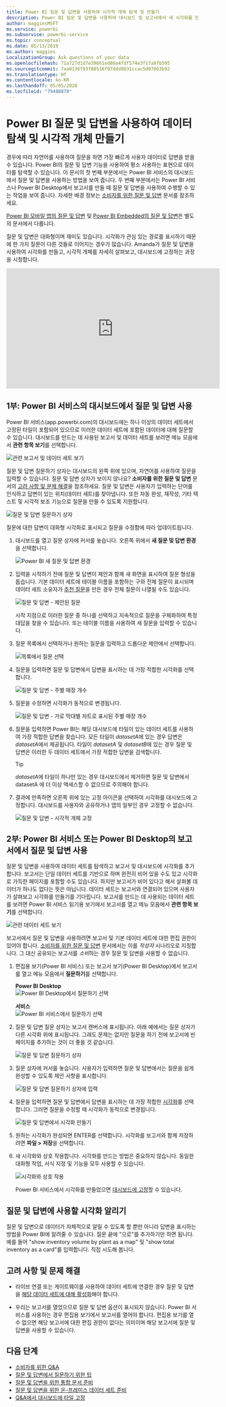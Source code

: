 ```yaml
---
title: Power BI 질문 및 답변을 사용하여 시각적 개체 탐색 및 만들기
description: Power BI 질문 및 답변을 사용하여 대시보드 및 보고서에서 새 시각화를 만드는 방법.
author: maggiesMSFT
ms.service: powerbi
ms.subservice: powerbi-service
ms.topic: conceptual
ms.date: 05/13/2019
ms.author: maggies
LocalizationGroup: Ask questions of your data
ms.openlocfilehash: 71a727d1d7e39661ed86a4fdf574e3f1fa8fb595
ms.sourcegitcommit: 7aa0136f93f88516f97ddd8031ccac5d07863b92
ms.translationtype: HT
ms.contentlocale: ko-KR
ms.lasthandoff: 05/05/2020
ms.locfileid: "79488870"
---
```

# <a name="use-power-bi-qa-to-explore-your-data-and-create-visuals"></a>Power BI 질문 및 답변을 사용하여 데이터 탐색 및 시각적 개체 만들기

경우에 따라 자연어를 사용하여 질문을 하면 가장 빠르게 사용자 데이터로 답변을 받을 수 있습니다. Power BI의 질문 및 답변 기능을 사용하여 평소 사용하는 표현으로 데이터를 탐색할 수 있습니다.  이 문서의 첫 번째 부분에서는 Power BI 서비스의 대시보드에서 질문 및 답변을 사용하는 방법을 보여 줍니다. 두 번째 부분에서는 Power BI 서비스나 Power BI Desktop에서 보고서를 만들 때 질문 및 답변을 사용하여 수행할 수 있는 작업을 보여 줍니다. 자세한 배경 정보는 [소비자를 위한 질문 및 답변](consumer/end-user-q-and-a.md) 문서를 참조하세요. 

[Power BI 모바일 앱의 질문 및 답변](consumer/mobile/mobile-apps-ios-qna.md) 및 [Power BI Embedded의 질문 및 답변](developer/embedded/qanda.md)은 별도의 문서에서 다룹니다. 

질문 및 답변은 대화형이며 재미도 있습니다. 시각화가 관심 있는 경로를 표시하기 때문에 한 가지 질문이 다른 것들로 이어지는 경우가 많습니다. Amanda가 질문 및 답변을 사용하여 시각화를 만들고, 시각적 개체를 자세히 살펴보고, 대시보드에 고정하는 과정을 시청합니다.

<iframe width="560" height="315" src="https://www.youtube.com/embed/qMf7OLJfCz8?list=PL1N57mwBHtN0JFoKSR0n-tBkUJHeMP2cP" frameborder="0" allowfullscreen></iframe>

## <a name="part-1-use-qa-on-a-dashboard-in-the-power-bi-service"></a>1부: Power BI 서비스의 대시보드에서 질문 및 답변 사용

Power BI 서비스(app.powerbi.com)의 대시보드에는 하나 이상의 데이터 세트에서 고정된 타일이 포함되어 있으므로 이러한 데이터 세트에 포함된 데이터에 대해 질문할 수 있습니다. 대시보드를 만드는 데 사용된 보고서 및 데이터 세트를 보려면 메뉴 모음에서 **관련 항목 보기**를 선택합니다.

![관련 보고서 및 데이터 세트 보기](media/power-bi-tutorial-q-and-a/power-bi-view-related.png)

질문 및 답변 질문하기 상자는 대시보드의 왼쪽 위에 있으며, 자연어를 사용하여 질문을 입력할 수 있습니다. 질문 및 답변 상자가 보이지 않나요? **소비자를 위한 질문 및 답변** 문서의 [고려 사항 및 문제 해결](consumer/end-user-q-and-a.md#considerations-and-troubleshooting)을 참조하세요.  질문 및 답변은 사용자가 입력하는 단어를 인식하고 답변이 있는 위치(데이터 세트)를 찾아냅니다. 또한 자동 완성, 재작성, 기타 텍스트 및 시각적 보조 기능으로 질문을 만들 수 있도록 지원합니다.

![질문 및 답변 질문하기 상자](media/power-bi-tutorial-q-and-a/powerbi-qna.png)

질문에 대한 답변이 대화형 시각화로 표시되고 질문을 수정함에 따라 업데이트됩니다.

1. 대시보드를 열고 질문 상자에 커서를 놓습니다. 오른쪽 위에서 **새 질문 및 답변 환경**을 선택합니다.

    ![Power BI 새 질문 및 답변 환경](media/power-bi-tutorial-q-and-a/power-bi-qna-new-experience.png)

1. 입력을 시작하기 전에 질문 및 답변이 제안과 함께 새 화면을 표시하여 질문 형성을 돕습니다. 기본 데이터 세트에 테이블 이름을 포함하는 구와 전체 질문이 표시되며 데이터 세트 소유자가 [추천 질문](service-q-and-a-create-featured-questions.md)을 만든 경우 전체 질문이 나열될 수도 있습니다.

   ![질문 및 답변 - 제안된 질문](media/power-bi-tutorial-q-and-a/power-bi-qna-suggested-questions.png)

   시작 지점으로 이러한 질문 중 하나를 선택하고 지속적으로 질문을 구체화하여 특정 대답을 찾을 수 있습니다. 또는 테이블 이름을 사용하여 새 질문을 입력할 수 있습니다.

2. 질문 목록에서 선택하거나 원하는 질문을 입력하고 드롭다운 제안에서 선택합니다.

   ![목록에서 질문 선택](media/power-bi-tutorial-q-and-a/power-bi-qna-select-a-question-how-many-stores.png)

3. 질문을 입력하면 질문 및 답변에서 답변을 표시하는 데 가장 적합한 시각화를 선택합니다.

   ![질문 및 답변 - 주별 매장 개수](media/power-bi-tutorial-q-and-a/power-bi-qna-how-many-stores-by-state.png)

4. 질문을 수정하면 시각화가 동적으로 변경됩니다.

   ![질문 및 답변 - 가로 막대별 차트로 표시된 주별 매장 개수](media/power-bi-tutorial-q-and-a/power-bi-qna-stores-by-state-bar-chart.png)

1. 질문을 입력하면 Power BI는 해당 대시보드에 타일이 있는 데이터 세트를 사용하여 가장 적합한 답변을 찾습니다.  모든 타일이 *datasetA*에 있는 경우 답변은 *datasetA*에서 제공됩니다.  타일이 *datasetA* 및 *datasetB*에 있는 경우 질문 및 답변은 이러한 두 데이터 세트에서 가장 적합한 답변을 검색합니다.

   > [!TIP]
   > *datasetA*에 타일이 하나만 있는 경우 대시보드에서 제거하면 질문 및 답변에서 datasetA  에 더 이상 액세스할 수 없으므로 주의해야 합니다.
   >

5. 결과에 만족하면 오른쪽 위에 있는 고정 아이콘을 선택하여 시각화를 대시보드에 고정합니다. 대시보드를 사용자와 공유하거나 앱의 일부인 경우 고정할 수 없습니다.

   ![질문 및 답변 - 시각적 개체 고정](media/power-bi-tutorial-q-and-a/power-bi-qna-pin-visual.png)

## <a name="part-2-use-qa-in-a-report-in-power-bi-service-or-power-bi-desktop"></a>2부: Power BI 서비스 또는 Power BI Desktop의 보고서에서 질문 및 답변 사용

질문 및 답변을 사용하여 데이터 세트를 탐색하고 보고서 및 대시보드에 시각화를 추가합니다. 보고서는 단일 데이터 세트를 기반으로 하며 완전히 비어 있을 수도 있고 시각화로 가득한 페이지를 포함할 수도 있습니다. 하지만 보고서가 비어 있다고 해서 살펴볼 데이터가 하나도 없다는 뜻은 아닙니다. 데이터 세트는 보고서와 연결되어 있으며 사용자가 살펴보고 시각화를 만들기를 기다립니다.  보고서를 만드는 데 사용되는 데이터 세트를 보려면 Power BI 서비스 읽기용 보기에서 보고서를 열고 메뉴 모음에서 **관련 항목 보기**를 선택합니다.

![관련 데이터 세트 보기](media/power-bi-tutorial-q-and-a/power-bi-view-related.png)

보고서에서 질문 및 답변을 사용하려면 보고서 및 기본 데이터 세트에 대한 편집 권한이 있어야 합니다. [소비자를 위한 질문 및 답변](consumer/end-user-q-and-a.md) 문서에서는 이를 *작성자* 시나리오로 지칭합니다. 그 대신 공유되는 보고서를 *소비*하는 경우 질문 및 답변을 사용할 수 없습니다.

1. 편집용 보기(Power BI 서비스) 또는 보고서 보기(Power BI Desktop)에서 보고서를 열고 메뉴 모음에서 **질문하기**를 선택합니다.

    **Power BI Desktop**    
    ![Power BI Desktop에서 질문하기 선택](media/power-bi-tutorial-q-and-a/power-bi-desktop-question.png)

    **서비스**    
    ![Power BI 서비스에서 질문하기 선택](media/power-bi-tutorial-q-and-a/power-bi-service.png)

2. 질문 및 답변 질문 상자는 보고서 캔버스에 표시됩니다. 아래 예에서는 질문 상자가 다른 시각화 위에 표시됩니다. 그래도 문제는 없지만 질문을 하기 전에 보고서에 빈 페이지를 추가하는 것이 더 좋을 것 같습니다.

    ![질문 및 답변 질문하기 상자](media/power-bi-tutorial-q-and-a/power-bi-ask-question.png)

3. 질문 상자에 커서를 놓습니다. 사용자가 입력하면 질문 및 답변에서는 질문을 쉽게 완성할 수 있도록 제안 사항을 표시합니다.

   ![질문 및 답변 질문하기 상자에 입력](media/power-bi-tutorial-q-and-a/power-bi-q-and-a-suggestions.png)

4. 질문을 입력하면 질문 및 답변에서 답변을 표시하는 데 가장 적합한 [시각화](visuals/power-bi-visualization-types-for-reports-and-q-and-a.md)를 선택합니다. 그러면 질문을 수정할 때 시각화가 동적으로 변경됩니다.

   ![질문 및 답변에서 시각화 만들기](media/power-bi-tutorial-q-and-a/power-bi-q-and-a-visual.png)

5. 원하는 시각화가 완성되면 ENTER를 선택합니다. 시각화를 보고서와 함께 저장하려면 **파일 > 저장**을 선택합니다.

6. 새 시각화와 상호 작용합니다. 시각화를 만드는 방법은 중요하지 않습니다. 동일한 대화형 작업, 서식 지정 및 기능을 모두 사용할 수 있습니다.

   ![시각화와 상호 작용](media/power-bi-tutorial-q-and-a/power-bi-q-and-a-ellipses.png)

   Power BI 서비스에서 시각화를 만들었으면 [대시보드에 고정](service-dashboard-pin-tile-from-q-and-a.md)할 수 있습니다.

## <a name="tell-qa-which-visualization-to-use"></a>질문 및 답변에 사용할 시각화 알리기
질문 및 답변으로 데이터가 자체적으로 알릴 수 있도록 할 뿐만 아니라 답변을 표시하는 방법을 Power BI에 알려줄 수 있습니다. 질문 끝에 "<visualization type>으로"를 추가하기만 하면 됩니다.  예를 들어 "show inventory volume by plant as a map" 및 "show total inventory as a card"를 입력합니다.  직접 시도해 봅니다.

## <a name="considerations-and-troubleshooting"></a>고려 사항 및 문제 해결
- 라이브 연결 또는 게이트웨이를 사용하여 데이터 세트에 연결한 경우 질문 및 답변을 [해당 데이터 세트에 대해 활성화](service-q-and-a-direct-query.md)해야 합니다.

- 우리는 보고서를 열었으므로 질문 및 답변 옵션이 표시되지 않습니다. Power BI 서비스를 사용하는 경우 편집용 보기에서 보고서를 열어야 합니다. 편집용 보기를 열 수 없으면 해당 보고서에 대한 편집 권한이 없다는 의미이며 해당 보고서에 질문 및 답변을 사용할 수 있습니다.

## <a name="next-steps"></a>다음 단계

- [소비자를 위한 Q&A](consumer/end-user-q-and-a.md)   
- [질문 및 답변에서 질문하기 위한 팁](consumer/end-user-q-and-a-tips.md)   
- [질문 및 답변을 위한 통합 문서 준비](service-prepare-data-for-q-and-a.md)  
- [질문 및 답변을 위한 온-프레미스 데이터 세트 준비](service-q-and-a-direct-query.md)   
- [Q&A에서 대시보드에 타일 고정](service-dashboard-pin-tile-from-q-and-a.md)
